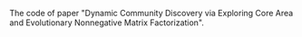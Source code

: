 The code of paper "Dynamic Community Discovery via Exploring Core Area and Evolutionary Nonnegative Matrix Factorization".

